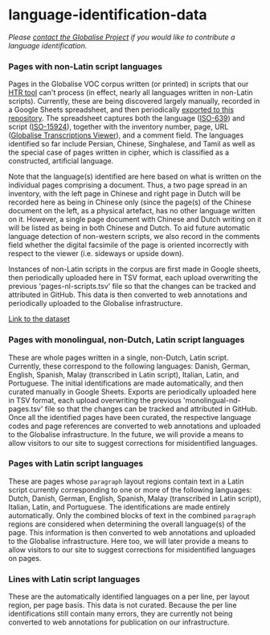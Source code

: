 # language-identification-data

_Please [contact the Globalise Project](https://globalise.huygens.knaw.nl/contact-us/) if you would like to contribute a language identification._

### Pages with non-Latin script languages

Pages in the Globalise VOC corpus written (or printed) in scripts that our [HTR tool](https://github.com/knaw-huc/loghi) can't process (in effect, nearly all languages written in non-Latin scripts). Currently, these are being discovered largely manually, recorded in a Google Sheets spreadsheet, and then periodically [exported to this repository](https://github.com/globalise-huygens/language-identification-data/blob/main/non-latin-script-pages). The spreadsheet captures both the language ([ISO-639](https://en.wikipedia.org/wiki/ISO_639)) and script ([ISO-15924](https://en.wikipedia.org/wiki/ISO_15924)), together with the inventory number, page, URL ([Globalise Transcriptions Viewer](https://transcriptions.globalise.huygens.knaw.nl/)), and a comment field. The languages identified so far include Persian, Chinese, Singhalese, and Tamil as well as the special case of pages written in cipher, which is classified as a constructed, artificial language. 

Note that the language(s) identified are here based on what is written on the individual pages comprising a document. Thus, a two page spread in an inventory, with the left page in Chinese and right page in Dutch will be recorded here as being in Chinese only (since the page(s) of the Chinese document on the left, as a physical artefact, has no other language written on it. However, a single page document with Chinese and Dutch writing on it will be listed as being in both Chinese and Dutch. To aid future automatic language detection of non-western scripts, we also record in the comments field whether the digital facsimile of the page is oriented incorrectly with respect to the viewer (i.e. sideways or upside down). 

Instances of non-Latin scripts in the corpus are first made in Google sheets, then periodically uploaded here in TSV format, each upload overwriting the previous 'pages-nl-scripts.tsv' file so that the changes can be tracked and attributed in GitHub. This data is then converted to web annotations and periodically uploaded to the Globalise infrastructure.

[Link to the dataset](non-latin-script-pages)

### Pages with monolingual, non-Dutch, Latin script languages

These are whole pages written in a single, non-Dutch, Latin script. Currently, these correspond to the following languages: Danish, German, English, Spanish, Malay (transcribed in Latin script), Italian, Latin, and Portuguese. The initial identifications are made automatically, and then curated manually in Google Sheets. Exports are periodically uploaded here in TSV format, each upload overwriting the previous 'monolingual-nd-pages.tsv' file so that the changes can be tracked and attributed in GitHub. Once all the identified pages have been curated, the respective language codes and page references are converted to web annotations and uploaded to the Globalise infrastructure. In the future, we will provide a means to allow visitors to our site to suggest corrections for misidentified languages.

### Pages with Latin script languages

These are pages whose `paragraph` layout regions contain text in a Latin script currently corresponding to one or more of the following languages: Dutch, Danish, German, English, Spanish, Malay (transcribed in Latin script), Italian, Latin, and Portuguese. The identifications are made entirely automatically. Only the combined blocks of text in the combined `paragraph` regions are considered when determining the overall language(s) of the page. This information is then converted to web annotations and uploaded to the Globalise infrastructure. Here too, we will later provide a means to allow visitors to our site to suggest corrections for misidentified languages on  pages.

### Lines with Latin script languages

These are the automatically identified languages on a per line, per layout region, per page basis. This data is not curated. Because the per line identifications still contain many errors, they are currently not being converted to web annotations for publication on our infrastructure. 
